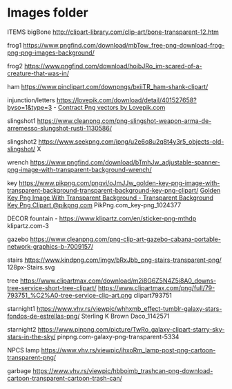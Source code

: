 # Images folder

ITEMS
bigBone http://clipart-library.com/clip-art/bone-transparent-12.htm

frog1 https://www.pngfind.com/download/mbTow_free-png-download-frog-png-png-images-background/

frog2 https://www.pngfind.com/download/hoibJRo_im-scared-of-a-creature-that-was-in/

ham https://www.pinclipart.com/downpngs/bxiiTR_ham-shank-clipart/

injunction/letters https://lovepik.com/download/detail/401527658?byso=1&type=3 -
  <a href="https://lovepik.com/images/png-contract.html">Contract Png vectors by Lovepik.com</a>

slingshot1 https://www.cleanpng.com/png-slingshot-weapon-arma-de-arremesso-slungshot-rusti-1130586/

slingshot2 https://www.seekpng.com/ipng/u2e6q8u2q8t4y3r5_objects-old-slingshot/ X

wrench https://www.pngfind.com/download/bTmhJw_adjustable-spanner-png-image-with-transparent-background-wrench/

key https://www.pikpng.com/pngvi/oJmJJw_golden-key-png-image-with-transparent-background-transparent-background-key-png-clipart/ <a href="https://www.pikpng.com/pngvi/oJmJJw_golden-key-png-image-with-transparent-background-transparent/" target="_blank">Golden Key Png Image With Transparent Background - Transparent Background Key Png Clipart @pikpng.com</a> PikPng.com_key-png_1024377

DECOR
fountain  - https://www.klipartz.com/en/sticker-png-mthdp klipartz.com-3

gazebo https://www.cleanpng.com/png-clip-art-gazebo-cabana-portable-network-graphics-b-7009157/

stairs https://www.kindpng.com/imgv/bRxJbb_png-stairs-transparent-png/ 128px-Stairs.svg

tree https://www.clipartmax.com/download/m2i8G6Z5N4Z5i8A0_downs-tree-service-short-tree-clipart/
https://www.clipartmax.com/png/full/79-793751_%C2%A0-tree-service-clip-art.png clipart793751

starnight1 https://www.vhv.rs/viewpic/whhxmb_effect-tumblr-galaxy-stars-fondos-de-estrellas-png/  Sterling K Brown Daco_1142571

starnight2 https://www.pinpng.com/picture/TwRo_galaxy-clipart-starry-sky-stars-in-the-sky/ pinpng.com-galaxy-png-transparent-5334

NPCS
lamp https://www.vhv.rs/viewpic/ihxoRm_lamp-post-png-cartoon-transparent-png/

garbage https://www.vhv.rs/viewpic/hbboimb_trashcan-png-download-cartoon-transparent-cartoon-trash-can/

